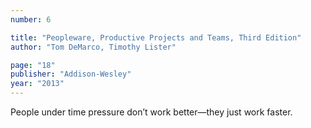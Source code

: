 ```yaml
---
number: 6

title: "Peopleware, Productive Projects and Teams, Third Edition"
author: "Tom DeMarco, Timothy Lister"

page: "18"
publisher: "Addison-Wesley"
year: "2013"
---
```


People under time pressure don’t work better—they just work faster.

